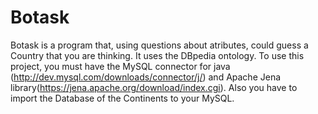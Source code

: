 # Botask
Botask is a program that, using questions about atributes, could guess a 
Country that you are thinking.
It uses the DBpedia ontology.
To use this project, you must have the MySQL connector
for java (http://dev.mysql.com/downloads/connector/j/)
and Apache Jena library(https://jena.apache.org/download/index.cgi).
Also you have to import the Database of the Continents to your MySQL.
